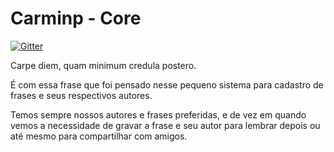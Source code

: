 Carminp - Core
============

[![Gitter](https://badges.gitter.im/Join%20Chat.svg)](https://gitter.im/AchieveMe/achieve-carminp-api?utm_source=badge&utm_medium=badge&utm_campaign=pr-badge&utm_content=badge)

Carpe diem, quam minimum credula postero.

É com essa frase que foi pensado nesse pequeno sistema para cadastro de frases e seus respectivos autores.

Temos sempre nossos autores e frases preferidas, e de vez em quando vemos a necessidade de gravar a frase e seu autor para lembrar depois ou até mesmo para compartilhar com amigos.
